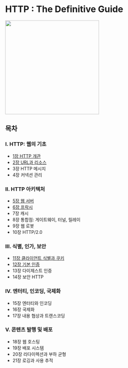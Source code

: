 # HTTP : The Definitive Guide
<img src="https://user-images.githubusercontent.com/74449232/151703426-086ce411-9d38-408b-9e66-c767d6ba45d6.png" width=300/>

## 목차
### I. HTTP: 웹의 기초
- [1장 HTTP 개관](https://github.com/hikmat-mafia/HTTP-The-Definitive-Guide/blob/main/kimziou77/%5B1%5D%20HTTP%EC%9B%B9%EC%9D%98%EA%B8%B0%EC%B4%88/01%20HTTP%EA%B0%9C%EA%B4%80/README.md)
- [2장 URL과 리소스](./CodeDiary18/%5B1%5D%20HTTP웹의기초/02%20URL과%20리소스/2장.%20URL과%20리소스.pdf)
- 3장 HTTP 메시지
- 4장 커넥션 관리

### II. HTTP 아키텍처
- [5장 웹 서버](./CodeDiary18/%5B2%5D%20HTTP%20아키텍처/05%20웹%20서버/5장.%20웹%20서버.pdf)
- [6장 프락시]()
- 7장 캐시
- 8장 통합점: 게이트웨이, 터널, 릴레이
- 9장 웹 로봇
- 10장 HTTP/2.0

### III. 식별, 인가, 보안
- [11장 클라이언트 식별과 쿠키]()
- [12장 기본 인증](./CodeDiary18/%5B3%5D%20식별%2C%20인가%2C%20보안/12%20기본%20인증/12장.%20기본%20인증.pdf)
- 13장 다이제스트 인증
- 14장 보안 HTTP

### IV. 엔터티, 인코딩, 국제화
- 15장 엔터티와 인코딩
- 16장 국제화
- 17장 내용 협상과 트랜스코딩

### V. 콘텐츠 발행 및 배포
- 18장 웹 호스팅
- 19장 배포 시스템
- 20장 리다이렉션과 부하 균형
- 21장 로깅과 사용 추적
